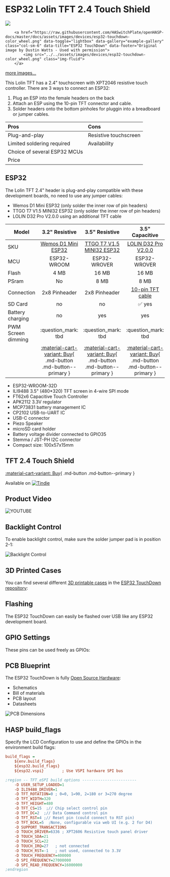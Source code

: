 # ESP32 Lolin TFT 2.4 Touch Shield

<div class="row justify-content-center">
        <a href="https://raw.githubusercontent.com/HASwitchPlate/openHASP-docs/master/docs/assets/images/devices/esp32-touchdown.jpg" data-toggle="lightbox" data-gallery="example-gallery" class="col-sm-6" data-title="ESP32 TouchDown" data-footer="Original image by Dustin Watts - Used with permission">
            <img src="../../assets/images/devices/esp32-touchdown.jpg" class="img-fluid">
        </a>

        <a href="https://raw.githubusercontent.com/HASwitchPlate/openHASP-docs/master/docs/assets/images/devices/esp32-touchdown-color_wheel.png" data-toggle="lightbox" data-gallery="example-gallery" class="col-sm-6" data-title="ESP32 TouchDown" data-footer="Original image by Dustin Watts - Used with permission">
            <img src="../../assets/images/devices/esp32-touchdown-color_wheel.png" class="img-fluid">
        </a>
</div>
<div>
        <a href="https://raw.githubusercontent.com/HASwitchPlate/openHASP-docs/master/docs/assets/images/devices/esp32-touchdown-usbc.jpg" data-toggle="lightbox" data-gallery="example-gallery" rel="lightbox[work]" data-title="ESP32 TouchDown" data-footer="Original image by Dustin Watts - Used with permission">more images...</a>
        <a href="https://raw.githubusercontent.com/HASwitchPlate/openHASP-docs/master/docs/assets/images/devices/esp32-touchdown-speaker.jpg" data-toggle="lightbox" data-gallery="example-gallery" rel="lightbox[vacation]" data-title="ESP32 TouchDown" data-footer="Original image by Dustin Watts - Used with permission"></a>
        <a href="https://raw.githubusercontent.com/HASwitchPlate/openHASP-docs/master/docs/assets/images/devices/esp32-touchdown-sdcard.jpg" data-toggle="lightbox" data-gallery="example-gallery" rel="lightbox[vacation]" data-title="ESP32 TouchDown" data-footer="Original image by Dustin Watts - Used with permission"></a>
        <a href="https://raw.githubusercontent.com/HASwitchPlate/openHASP-docs/master/docs/assets/images/devices/esp32-touchdown-features.png" data-toggle="lightbox" data-gallery="example-gallery" rel="lightbox[vacation]" data-title="ESP32 TouchDown" data-footer="Original image by Dustin Watts - Used with permission"></a>
</div>

This Lolin TFT has a 2.4" touchscreen with XPT2046 resistive touch controller.
There are 3 ways to connect an ESP32:

1. Plug an ESP into the female headers on the back
2. Attach an ESP using the 10-pin TFT connector and cable.
3. Solder headers onto the bottom pinholes for pluggin into a breadboard or jumper cables.

| Pros                       | Cons
|:-----                      |:----
| Plug-and-play              | Resistive touchscreen
| Limited soldering required | Availability
| Choice of several ESP32 MCUs |
| Price |


## ESP32

The Lolin TFT 2.4" header is plug-and-play compatible with these development boards, no need to use any jumper cables:

- Wemos D1 Mini ESP32 (only solder the inner row of pin headers)
- TTGO T7 V1.5 MINI32 ESP32 (only solder the inner row of pin headers)
- LOLIN D32 Pro V2.0.0 using an additional TFT cable

| Model                   | 3.2" Resistive | 3.5" Resistive | 3.5" Capacitive
|-------------------------|:-------:|:-------:|:--------:
| SKU                     | [Wemos D1 Mini ESP32][1] | [TTGO T7 V1.5 MINI32 ESP32][2] | [LOLIN D32 Pro V2.0.0][3]
| MCU                     | ESP32-WROOM | ESP32-WROVER | ESP32-WROVER
| Flash                   | 4 MB    | 16 MB   | 16 MB
| PSram                   | No      | 8 MB    | 8 MB
| Connection              | 2x8 Pinheader | 2x8 Pinheader | [10-pin TFT cable][5]
| SD Card                 | no | no | :white_check_mark: yes
| Battery charging        | no | yes | yes
| PWM Screen dimming      | :question_mark: tbd    | :question_mark: tbd    | :question_mark: tbd   
| | [:material-cart-variant: Buy][1]{ .md-button .md-button--primary } | [:material-cart-variant: Buy][2]{ .md-button .md-button--primary } | [:material-cart-variant: Buy][3]{ .md-button .md-button--primary }



   - ESP32-WROOM-32D
   - ILI9488 3.5" (480*320) TFT screen in 4-wire SPI mode
   - FT62x6 Capacitive Touch Controller
   - APK2112 3.3V regulator
   - MCP73831 battery management IC
   - CP2102 USB-to-UART IC
   - USB-C connector
   - Piezo Speaker
   - microSD card holder
   - Battery voltage divider connected to GPIO35
   - Stemma / JST-PH I2C connector
   - Compact size: 100x57x15mm

## TFT 2.4 Touch Shield

[:material-cart-variant: Buy][4]{ .md-button .md-button--primary }

Available on
[![Tindie](../assets/images/tindie-logo.png)](https://www.tindie.com/products/dustinwattsnl/esp32-touchdown/)

## Product Video

![YOUTUBE](sdVtHU2Gz7Y)

## Backlight Control

To enable backlight control, make sure the solder jumper pad is in position 2-1:

![Backlight Control](../assets/images/devices/esp32-touchdown-backlight.png)

## 3D Printed Cases

You can find several different [3D printable cases](https://github.com/DustinWatts/esp32-touchdown/tree/main/Case) in the [ESP32 TouchDown repository](https://github.com/DustinWatts/esp32-touchdown/):

## Flashing

The ESP32 TouchDown can easily be flashed over USB like any ESP32 development board.

## GPIO Settings

These pins can be used freely as GPIOs:

## PCB Blueprint

The ESP32 TouchDown is fully [Open Source Hardware](https://github.com/DustinWatts/esp32-touchdown/tree/main/Hardware):

- Schematics
- Bill of materials
- PCB layout
- Datasheets

![PCB Dimensions](../assets/images/devices/esp32-touchdown-dimensions.png)

## HASP build_flags

Specify the LCD Configuration to use and define the GPIOs in the environment build flags:

```ini
build_flags =
    ${env.build_flags}
    ${esp32.build_flags}
    ${esp32.vspi}        ; Use VSPI hardware SPI bus

;region -- TFT_eSPI build options ------------------------
    -D USER_SETUP_LOADED=1
    -D ILI9488_DRIVER=1
    -D TFT_ROTATION=0 ; 0=0, 1=90, 2=180 or 3=270 degree
    -D TFT_WIDTH=320
    -D TFT_HEIGHT=480
    -D TFT_CS=15  ;// Chip select control pin
    -D TFT_DC=2  ;// Data Command control pin
    -D TFT_RST=4 ;// Reset pin (could connect to RST pin)
    -D TFT_BCKL=5  ;None, configurable via web UI (e.g. 2 for D4)
    -D SUPPORT_TRANSACTIONS
    -D TOUCH_DRIVER=6336 ; XPT2606 Resistive touch panel driver 
    -D TOUCH_SDA=21
    -D TOUCH_SCL=22
    -D TOUCH_IRQ=27   ; not connected
    -D TOUCH_RST=-1   ; not used, connected to 3.3V
    -D TOUCH_FREQUENCY=400000
    -D SPI_FREQUENCY=27000000
    -D SPI_READ_FREQUENCY=16000000
;endregion
```

[1]: https://www.aliexpress.com/item/32815530502.html
[2]: https://www.aliexpress.com/item/32977375539.html
[3]: https://www.aliexpress.com/item/32883116057.html
[4]: https://www.aliexpress.com/item/32919729730.html
[5]: https://www.aliexpress.com/item/32848833474.html